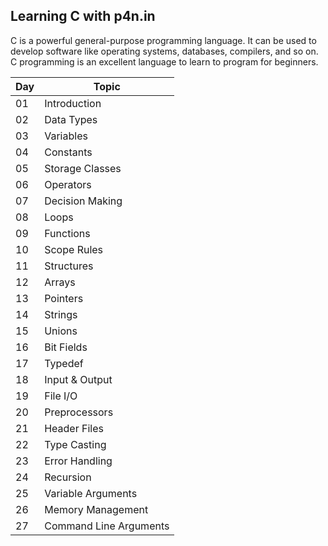 ## Learning C with p4n.in

C is a powerful general-purpose programming language. It can be used to develop software like operating systems, databases, compilers, and so on. C programming is an excellent language to learn to program for beginners.


| Day | Topic                   |
|-----|-------------------------|
| 01  | Introduction            |
| 02  | Data Types              |
| 03  | Variables               |
| 04  | Constants               |
| 05  | Storage Classes         |
| 06  | Operators               |
| 07  | Decision Making         |
| 08  | Loops                   |
| 09  | Functions               |
| 10  | Scope Rules             |
| 11  | Structures              |
| 12  | Arrays                  |
| 13  | Pointers                |
| 14  | Strings                 |
| 15  | Unions                  |
| 16  | Bit Fields              |
| 17  | Typedef                 |
| 18  | Input & Output          |
| 19  | File I/O                |
| 20  | Preprocessors           |
| 21  | Header Files            |
| 22  | Type Casting            |
| 23  | Error Handling          |
| 24  | Recursion               |
| 25  | Variable Arguments      |
| 26  | Memory Management       |
| 27  | Command Line Arguments  |
